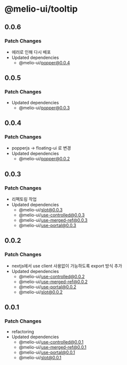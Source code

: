 # @melio-ui/tooltip

## 0.0.6

### Patch Changes

- 에러로 인해 다시 배포
- Updated dependencies
  - @melio-ui/popper@0.0.4

## 0.0.5

### Patch Changes

- Updated dependencies
  - @melio-ui/popper@0.0.3

## 0.0.4

### Patch Changes

- popperjs -> floating-ui 로 변경
- Updated dependencies
  - @melio-ui/popper@0.0.2

## 0.0.3

### Patch Changes

- 리펙토링 작업
- Updated dependencies
  - @melio-ui/slot@0.0.3
  - @melio-ui/use-controlled@0.0.3
  - @melio-ui/use-merged-ref@0.0.3
  - @melio-ui/use-portal@0.0.3

## 0.0.2

### Patch Changes

- nextjs에서 use client 사용없이 가능하도록 export 방식 추가
- Updated dependencies
  - @melio-ui/use-controlled@0.0.2
  - @melio-ui/use-merged-ref@0.0.2
  - @melio-ui/use-portal@0.0.2
  - @melio-ui/slot@0.0.2

## 0.0.1

### Patch Changes

- refactoring
- Updated dependencies
  - @melio-ui/use-controlled@0.0.1
  - @melio-ui/use-merged-ref@0.0.1
  - @melio-ui/use-portal@0.0.1
  - @melio-ui/slot@0.0.1
